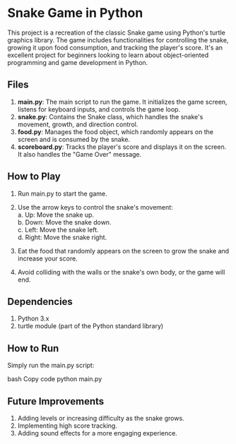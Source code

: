# Snake Game in Python

This project is a recreation of the classic Snake game using Python's turtle graphics library. The game includes functionalities for controlling the snake, growing it upon food consumption, and tracking the player's score. It's an excellent project for beginners looking to learn about object-oriented programming and game development in Python.

## Files

1. <b>main.py</b>: The main script to run the game. It initializes the game screen, listens for keyboard inputs, and controls the game loop.
2. <b>snake.py</b>: Contains the Snake class, which handles the snake's movement, growth, and direction control.
3. <b>food.py</b>: Manages the food object, which randomly appears on the screen and is consumed by the snake.
4. <b>scoreboard.py</b>: Tracks the player's score and displays it on the screen. It also handles the "Game Over" message.

## How to Play

1. Run main.py to start the game.
   
2. Use the arrow keys to control the snake's movement:<br>
     a. Up: Move the snake up.<br>
     b. Down: Move the snake down.<br>
     c. Left: Move the snake left.<br>
     d. Right: Move the snake right.
   
3. Eat the food that randomly appears on the screen to grow the snake and increase your score.
4. Avoid colliding with the walls or the snake's own body, or the game will end.
   
## Dependencies

1. Python 3.x
2. turtle module (part of the Python standard library)
   
## How to Run

Simply run the main.py script:

bash
Copy code
python main.py

## Future Improvements

1. Adding levels or increasing difficulty as the snake grows.
2. Implementing high score tracking.
3. Adding sound effects for a more engaging experience.
